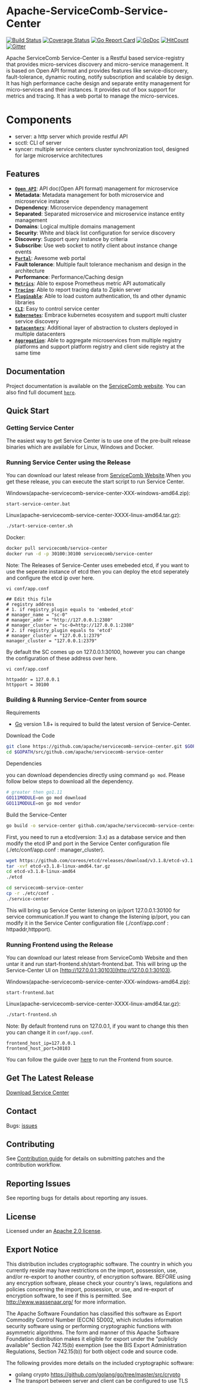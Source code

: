 # Apache-ServiceComb-Service-Center
[![Build Status](https://www.travis-ci.org/apache/servicecomb-service-center.svg?branch=master)](https://www.travis-ci.org/apache/servicecomb-service-center)  [![Coverage Status](https://coveralls.io/repos/github/apache/servicecomb-service-center/badge.svg?branch=master)](https://coveralls.io/github/apache/servicecomb-service-center?branch=master)  [![Go Report Card](https://goreportcard.com/badge/github.com/apache/servicecomb-service-center)](https://goreportcard.com/report/github.com/apache/servicecomb-service-center) [![GoDoc](https://godoc.org/github.com/apache/servicecomb-service-center?status.svg)](https://godoc.org/github.com/apache/servicecomb-service-center)  [![HitCount](http://hits.dwyl.io/apache/servicecomb-service-center.svg)](http://hits.dwyl.io/apache/servicecomb-service-center) [![Gitter](https://img.shields.io/badge/ServiceComb-Gitter-ff69b4.svg)](https://gitter.im/ServiceCombUsers/Lobby)  

Apache ServiceComb Service-Center is a Restful based service-registry that provides micro-services discovery and micro-service management. 
It is based on Open API format and provides features like service-discovery, 
fault-tolerance, dynamic routing, notify subscription and scalable by design. 
It has high performance cache design and separate entity management for micro-services and their instances. 
It provides out of box support for metrics and tracing. It has a web portal to manage the micro-services.  

# Components
- server: a http server which provide restful API
- scctl: CLI of server
- syncer: multiple service centers cluster synchronization tool, designed for large microservice architectures

## Features
 - **[`Open API`](/server/core/swagger/v4.yaml)**: API doc(Open API format) management for microservice
 - **Metadata**: Metadata management for both microservice and microservice instance
 - **Dependency**: Microservice dependency management
 - **Separated**: Separated microservice and microservice instance entity management
 - **Domains**: Logical multiple domains management
 - **Security**: White and black list configuration for service discovery
 - **Discovery**: Support query instance by criteria
 - **Subscribe**: Use web socket to notify client about instance change events
 - **[`Portal`](/frontend)**: Awesome web portal
 - **Fault tolerance**: Multiple fault tolerance mechanism and design in the architecture
 - **Performance**: Performance/Caching design
 - **[`Metrics`](/docs/integration-grafana.md)**: Able to expose Prometheus metric API automatically
 - **[`Tracing`](/docs/tracing.md)**: Able to report tracing data to Zipkin server
 - **[`Pluginable`](/docs/plugin.md)**: Able to load custom authentication, tls and other dynamic libraries
 - **[`CLI`](/scctl/README.md)**: Easy to control service center
 - **[`Kubernetes`](/docs/kubeclusters.md)**: Embrace kubernetes ecosystem and support multi cluster service discovery
 - **[`Datacenters`](/docs/multidcs.md)**: Additional layer of abstraction to clusters deployed in multiple datacenters
 - **[`Aggregation`](/docs/aggregate.md)**: Able to aggregate microservices from multiple registry platforms and
    support platform registry and client side registry at the same time

## Documentation

Project documentation is available on the [ServiceComb website][servicecomb-website]. You can also find full document [`here`](/docs/README.md).

[servicecomb-website]: http://servicecomb.apache.org/

## Quick Start

### Getting Service Center

The easiest way to get Service Center is to use one of the pre-built release binaries which are available for Linux, Windows and Docker.

[github-release]: http://servicecomb.apache.org/release/

### Running Service Center using the Release

You can download our latest release from [ServiceComb Website][github-release].When you get these release, you can execute the start script to run Service Center.

Windows(apache-servicecomb-service-center-XXX-windows-amd64.zip):
```
start-service-center.bat
```

Linux(apache-servicecomb-service-center-XXXX-linux-amd64.tar.gz):
```sh
./start-service-center.sh
```
Docker:
```sh
docker pull servicecomb/service-center
docker run -d -p 30100:30100 servicecomb/service-center
```

Note: The Releases of Service-Center uses emebeded etcd, if you want to use the seperate instance of etcd then you can deploy the etcd seperately and configure the etcd ip over here.
```
vi conf/app.conf

## Edit this file
# registry address
# 1. if registry_plugin equals to 'embeded_etcd'
# manager_name = "sc-0"
# manager_addr = "http://127.0.0.1:2380"
# manager_cluster = "sc-0=http://127.0.0.1:2380"
# 2. if registry_plugin equals to 'etcd'
# manager_cluster = "127.0.0.1:2379"
manager_cluster = "127.0.0.1:2379"
```

By default the SC comes up on 127.0.0.1:30100, however you can change the configuration of these address over here.

```
vi conf/app.conf

httpaddr = 127.0.0.1
httpport = 30100
```

### Building & Running Service-Center from source

Requirements

+ [Go](https://golang.org) version 1.8+ is required to build the latest version of Service-Center.

Download the Code
```sh
git clone https://github.com/apache/servicecomb-service-center.git $GOPATH/src/github.com/apache/servicecomb-service-center
cd $GOPATH/src/github.com/apache/servicecomb-service-center
```

Dependencies

you can download dependencies directly using command `go mod`. Please follow below steps to
download all the dependency.

```sh
# greater then go1.11
GO111MODULE=on go mod download
GO111MODULE=on go mod vendor
```

Build the Service-Center

```sh
go build -o service-center github.com/apache/servicecomb-service-center/cmd/scserver
```

First, you need to run a etcd(version: 3.x) as a database service and then modify the etcd IP and port in the Service Center configuration file (./etc/conf/app.conf : manager_cluster).

```sh
wget https://github.com/coreos/etcd/releases/download/v3.1.8/etcd-v3.1.8-linux-amd64.tar.gz
tar -xvf etcd-v3.1.8-linux-amd64.tar.gz
cd etcd-v3.1.8-linux-amd64
./etcd

cd servicecomb-service-center
cp -r ./etc/conf .
./service-center
```
This will bring up Service Center listening on ip/port 127.0.0.1:30100 for service communication.If you want to change the listening ip/port, you can modify it in the Service Center configuration file (./conf/app.conf : httpaddr,httpport).

[github-release]: https://github.com/servicecomb/service-center/releases/

### Running Frontend using the Release

You can download our latest release from ServiceComb Website and then untar it and run start-frontend.sh/start-frontend.bat.
This will bring up the Service-Center UI on [http://127.0.0.1:30103](http://127.0.0.1:30103).

Windows(apache-servicecomb-service-center-XXX-windows-amd64.zip):
```
start-frontend.bat
```

Linux(apache-servicecomb-service-center-XXXX-linux-amd64.tar.gz):
```sh
./start-frontend.sh
```

Note: By default frontend runs on 127.0.0.1, if you want to change this then you can change it in `conf/app.conf`.
```
frontend_host_ip=127.0.0.1
frontend_host_port=30103
```

You can follow the guide over [here](frontend/Readme.md#running-ui-from-source-code) to run the Frontend from source.

## Get The Latest Release

[Download Service Center](http://servicecomb.apache.org/release/service-center-downloads/)

## Contact

Bugs: [issues](https://issues.apache.org/jira/browse/SCB)

## Contributing

See [Contribution guide](/CONTRIBUTING.md) for details on submitting patches and the contribution workflow.

## Reporting Issues

See reporting bugs for details about reporting any issues.

## License
Licensed under an [Apache 2.0 license](LICENSE).

## Export Notice

This distribution includes cryptographic software. The country in which you currently reside may have restrictions on the import, possession, use, and/or re-export to another country, of encryption software. BEFORE using any encryption software, please check your country's laws, regulations and policies concerning the import, possession, or use, and re-export of encryption software, to see if this is permitted. See <http://www.wassenaar.org/> for more information.

The Apache Software Foundation has classified this software as Export Commodity Control Number (ECCN) 5D002, which includes information security software using or performing cryptographic functions with asymmetric algorithms. The form and manner of this Apache Software Foundation distribution makes it eligible for export under the "publicly available" Section 742.15(b) exemption (see the BIS Export Administration Regulations, Section 742.15(b)) for both object code and source code.

The following provides more details on the included cryptographic software:
  * golang crypto https://github.com/golang/go/tree/master/src/crypto
  * The transport between server and client can be configured to use TLS  
